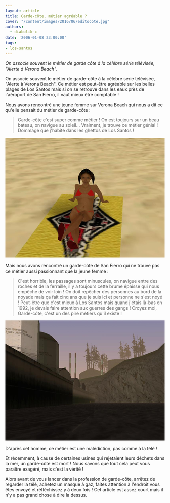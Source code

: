 ```yaml
---
layout: article
title: Garde-côte, métier agréable ?
cover: "/content/images/2016/06/editocote.jpg"
authors:
  - diabolik-c
date: '2006-01-08 23:00:00'
tags:
- los-santos
---
```


_On associe souvent le métier de garde côte à la célèbre série télévisée, "Alerte à Verona Beach"._

On associe souvent le métier de garde-côte à la célèbre série télévisée, "Alerte à Verona Beach". Ce métier est peut-être agréable sur les belles plages de Los Santos mais si on se retrouve dans les eaux près de l'aéroport de San Fierro, il vaut mieux être comptable !

Nous avons rencontré une jeune femme sur Verona Beach qui nous a dit ce qu'elle pensait du métier de garde-côte :

> Garde-côte c'est super comme métier ! On est toujours sur un beau bateau, on navigue au soleil... Vraiment, je trouve ce métier génial ! Dommage que j'habite dans les ghettos de Los Santos !

![](/content/images/2005/01/fille.jpg)

Mais nous avons rencontré un garde-côte de San Fierro qui ne trouve pas ce métier aussi passionnant que la jeune femme :

> C'est horrible, les passages sont minuscules, on navigue entre des roches et de la ferraille, il y a toujours cette brume épaisse qui nous empêche de voir loin ! On doit repêcher des personnes au bord de la noyade mais ça fait cinq ans que je suis ici et personne ne s'est noyé ! Peut-être que c'est mieux à Los Santos mais quand j'étais là-bas en 1992, je devais faire attention aux guerres des gangs ! Croyez moi, Garde-côte, c'est un des pire métiers qu'il existe !

![](/content/images/2005/01/sanfierro.jpg)

D'après cet homme, ce métier est une malédiction, pas comme à la télé !

Et récemment, à cause de certaines usines qui rejetaient leurs déchets dans la mer, un garde-côte est mort ! Nous savons que tout cela peut vous paraître exagéré, mais c'est la vérité !

Alors avant de vous lancer dans la profession de garde-côte, arrêtez de regarder la télé, achetez un masque à gaz, faites attention à l'endroit vous êtes envoyé et réfléchissez y à deux fois ! Cet article est assez court mais il n'y a pas grand chose à dire la dessus.